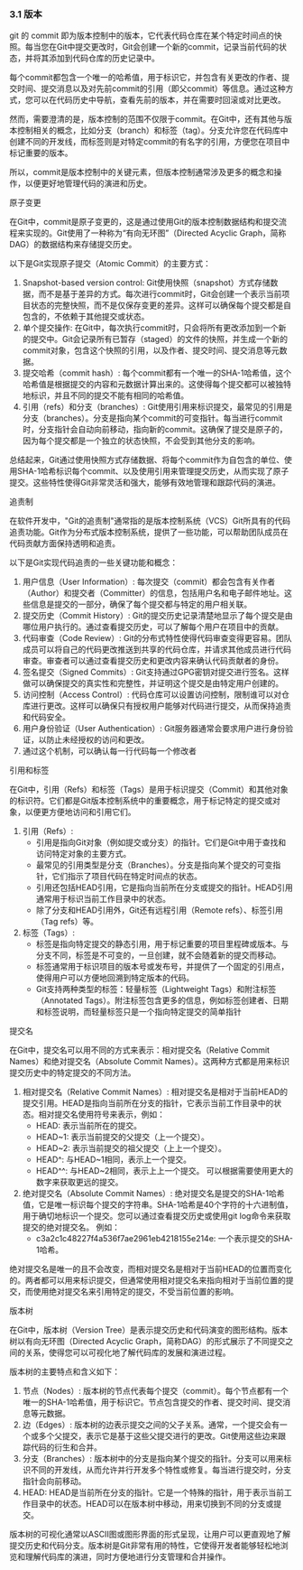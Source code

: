 ### 3.1 版本

git 的 commit 即为版本控制中的版本，它代表代码仓库在某个特定时间点的快照。每当您在Git中提交更改时，Git会创建一个新的commit，记录当前代码的状态，并将其添加到代码仓库的历史记录中。

每个commit都包含一个唯一的哈希值，用于标识它，并包含有关更改的作者、提交时间、提交消息以及对先前commit的引用（即父commit）等信息。通过这种方式，您可以在代码历史中导航，查看先前的版本，并在需要时回滚或对比更改。

然而，需要澄清的是，版本控制的范围不仅限于commit。在Git中，还有其他与版本控制相关的概念，比如分支（branch）和标签（tag）。分支允许您在代码库中创建不同的开发线，而标签则是对特定commit的有名字的引用，方便您在项目中标记重要的版本。

所以，commit是版本控制中的关键元素，但版本控制通常涉及更多的概念和操作，以便更好地管理代码的演进和历史。



原子变更



在Git中，commit是原子变更的，这是通过使用Git的版本控制数据结构和提交流程来实现的。Git使用了一种称为“有向无环图”（Directed Acyclic Graph，简称DAG）的数据结构来存储提交历史。

以下是Git实现原子提交（Atomic Commit）的主要方式：

1. Snapshot-based version control: Git使用快照（snapshot）方式存储数据，而不是基于差异的方式。每次进行commit时，Git会创建一个表示当前项目状态的完整快照，而不是仅保存变更的差异。这样可以确保每个提交都是自包含的，不依赖于其他提交或状态。
2. 单个提交操作: 在Git中，每次执行commit时，只会将所有更改添加到一个新的提交中。Git会记录所有已暂存（staged）的文件的快照，并生成一个新的commit对象，包含这个快照的引用，以及作者、提交时间、提交消息等元数据。
3. 提交哈希（commit hash）: 每个commit都有一个唯一的SHA-1哈希值，这个哈希值是根据提交的内容和元数据计算出来的。这使得每个提交都可以被独特地标识，并且不同的提交不能有相同的哈希值。
4. 引用（refs）和分支（branches）: Git使用引用来标识提交，最常见的引用是分支（branches）。分支是指向某个commit的可变指针。每当进行commit时，分支指针会自动向前移动，指向新的commit。这确保了提交是原子的，因为每个提交都是一个独立的状态快照，不会受到其他分支的影响。

总结起来，Git通过使用快照方式存储数据、将每个commit作为自包含的单位、使用SHA-1哈希标识每个commit、以及使用引用来管理提交历史，从而实现了原子提交。这些特性使得Git非常灵活和强大，能够有效地管理和跟踪代码的演进。





追责制

在软件开发中，"Git的追责制"通常指的是版本控制系统（VCS）Git所具有的代码追责功能。Git作为分布式版本控制系统，提供了一些功能，可以帮助团队成员在代码贡献方面保持透明和追责。

以下是Git实现代码追责的一些关键功能和概念：

1. 用户信息（User Information）: 每次提交（commit）都会包含有关作者（Author）和提交者（Committer）的信息，包括用户名和电子邮件地址。这些信息是提交的一部分，确保了每个提交都与特定的用户相关联。
2. 提交历史（Commit History）: Git的提交历史记录清楚地显示了每个提交是由哪位用户执行的。通过查看提交历史，可以了解每个用户在项目中的贡献。
3. 代码审查（Code Review）: Git的分布式特性使得代码审查变得更容易。团队成员可以将自己的代码更改推送到共享的代码仓库，并请求其他成员进行代码审查。审查者可以通过查看提交历史和更改内容来确认代码贡献者的身份。
4. 签名提交（Signed Commits）: Git支持通过GPG密钥对提交进行签名。这样做可以确保提交的真实性和完整性，并证明这个提交是由特定用户创建的。
5. 访问控制（Access Control）: 代码仓库可以设置访问控制，限制谁可以对仓库进行更改。这样可以确保只有授权用户能够对代码进行提交，从而保持追责和代码安全。
6. 用户身份验证（User Authentication）: Git服务器通常会要求用户进行身份验证，以防止未经授权的访问和更改。
7. 通过这个机制，可以确认每一行代码每一个修改者



引用和标签

在Git中，引用（Refs）和标签（Tags）是用于标识提交（Commit）和其他对象的标识符。它们都是Git版本控制系统中的重要概念，用于标记特定的提交或对象，以便更方便地访问和引用它们。

1. 引用（Refs）:
   - 引用是指向Git对象（例如提交或分支）的指针。它们是Git中用于查找和访问特定对象的主要方式。
   - 最常见的引用类型是分支（Branches）。分支是指向某个提交的可变指针，它们指示了项目代码在特定时间点的状态。
   - 引用还包括HEAD引用，它是指向当前所在分支或提交的指针。HEAD引用通常用于标识当前工作目录中的状态。
   - 除了分支和HEAD引用外，Git还有远程引用（Remote refs）、标签引用（Tag refs）等。
2. 标签（Tags）:
   - 标签是指向特定提交的静态引用，用于标记重要的项目里程碑或版本。与分支不同，标签是不可变的，一旦创建，就不会随着新的提交而移动。
   - 标签通常用于标识项目的版本号或发布号，并提供了一个固定的引用点，使得用户可以方便地回溯到特定版本的代码。
   - Git支持两种类型的标签：轻量标签（Lightweight Tags）和附注标签（Annotated Tags）。附注标签包含更多的信息，例如标签创建者、日期和标签说明，而轻量标签只是一个指向特定提交的简单指针



提交名

在Git中，提交名可以用不同的方式来表示：相对提交名（Relative Commit Names）和绝对提交名（Absolute Commit Names）。这两种方式都是用来标识提交历史中的特定提交的不同方法。

1. 相对提交名（Relative Commit Names）: 相对提交名是相对于当前HEAD的提交引用。HEAD是指向当前所在分支的指针，它表示当前工作目录中的状态。相对提交名使用符号来表示，例如：
   - HEAD: 表示当前所在的提交。
   - HEAD~1: 表示当前提交的父提交（上一个提交）。
   - HEAD~2: 表示当前提交的祖父提交（上上一个提交）。
   - HEAD^: 与HEAD~1相同，表示上一个提交。
   - HEAD^^: 与HEAD~2相同，表示上上一个提交。
   可以根据需要使用更大的数字来获取更远的提交。
2. 绝对提交名（Absolute Commit Names）: 绝对提交名是提交的SHA-1哈希值，它是唯一标识每个提交的字符串。SHA-1哈希是40个字符的十六进制值，用于确切地标识一个提交。您可以通过查看提交历史或使用git log命令来获取提交的绝对提交名。
   例如：
   - c3a2c1c48227f4a536f7ae2961eb4218155e214e: 一个表示提交的SHA-1哈希。

绝对提交名是唯一的且不会改变，而相对提交名是相对于当前HEAD的位置而变化的。两者都可以用来标识提交，但通常使用相对提交名来指向相对于当前位置的提交，而使用绝对提交名来引用特定的提交，不受当前位置的影响。



版本树

在Git中，版本树（Version Tree）是表示提交历史和代码演变的图形结构。版本树以有向无环图（Directed Acyclic Graph，简称DAG）的形式展示了不同提交之间的关系，使得您可以可视化地了解代码库的发展和演进过程。

版本树的主要特点和含义如下：

1. 节点（Nodes）: 版本树的节点代表每个提交（commit）。每个节点都有一个唯一的SHA-1哈希值，用于标识它。节点包含提交的作者、提交时间、提交消息等元数据。
2. 边（Edges）: 版本树的边表示提交之间的父子关系。通常，一个提交会有一个或多个父提交，表示它是基于这些父提交进行的更改。Git使用这些边来跟踪代码的衍生和合并。
3. 分支（Branches）: 版本树中的分支是指向某个提交的指针。分支可以用来标识不同的开发线，从而允许并行开发多个特性或修复。每当进行提交时，分支指针会向前移动。
4. HEAD: HEAD是当前所在分支的指针。它是一个特殊的指针，用于表示当前工作目录中的状态。HEAD可以在版本树中移动，用来切换到不同的分支或提交。

版本树的可视化通常以ASCII图或图形界面的形式呈现，让用户可以更直观地了解提交历史和代码分支。版本树是Git非常有用的特性，它使得开发者能够轻松地浏览和理解代码库的演进，同时方便地进行分支管理和合并操作。
